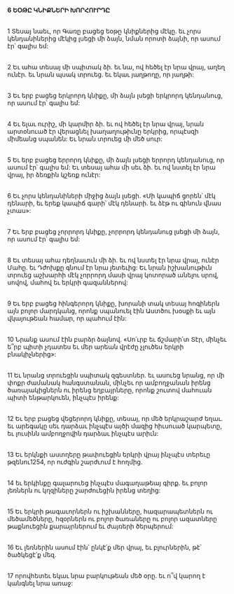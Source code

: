 **6 ԵՕԹԸ ԿՆԻՔՆԵՐԻ ԽՈՐՀՈՒՐԴԸ**

\
 1 Տեսայ նաեւ, որ Գառը բացեց եօթը կնիքներից մէկը. եւ չորս կենդանիներից մէկից լսեցի մի ձայն, նման որոտի ձայնի, որ ասում էր՝ գալիս եմ:

\
 2 Եւ ահա տեսայ մի սպիտակ ձի. եւ նա, ով հեծել էր նրա վրայ, աղեղ ունէր. եւ նրան պսակ տրուեց. եւ եկաւ յաղթողը, որ յաղթի:

\
3 Եւ երբ բացեց երկրորդ կնիքը, մի ձայն լսեցի երկրորդ կենդանուց, որ ասում էր՝ գալիս եմ:

\
4 Եւ ելաւ ուրիշ, մի կարմիր ձի. եւ ով հեծել էր նրա վրայ, նրան արտօնուած էր վերացնել խաղաղութիւնը երկրից, որպէսզի միմեանց սպանեն: Եւ նրան տրուեց մի մեծ սուր:

\
5 Եւ երբ բացեց երրորդ կնիքը, մի ձայն լսեցի երրորդ կենդանուց, որ ասում էր՝ գալիս եմ: Եւ տեսայ ահա մի սեւ ձի. եւ ով նստել էր նրա վրայ, իր ձեռքին կշեռք ունէր:

\
6 Եւ չորս կենդանիների միջից ձայն լսեցի. «Մի կապիճ ցորեն՝ մէկ դենարի, եւ երեք կապիճ գարի՝ մէկ դենարի. եւ ձէթ ու գինուն վնաս չտաս»:

\
7 Եւ երբ բացեց չորրորդ կնիքը, չորրորդ կենդանուց լսեցի մի ձայն, որ ասում էր՝ գալիս եմ:

\
8 Եւ տեսայ ահա դեղնաւուն մի ձի. եւ ով նստել էր նրա վրայ, ունէր Մահը. եւ Դժոխքը գնում էր նրա յետեւից: Եւ նրան իշխանութիւն տրուեց աշխարհի մէկ չորրորդ մասի վրայ կոտորած անելու սրով, սովով, մահով եւ երկրի գազաններով:

\
9 Եւ երբ բացեց հինգերորդ կնիքը, խորանի տակ տեսայ հոգիներն այն բոլոր մարդկանց, որոնք սպանուել էին Աստծու խօսքի եւ այն վկայութեան համար, որ պահում էին:

\
10 Նրանք ասում էին բարձր ձայնով. «Սո՛ւրբ եւ ճշմարի՛տ Տէր, մինչեւ ե՞րբ պիտի չդատես եւ մեր արեան վրէժը չլուծես երկրի բնակիչներից»:

\
11 Եւ նրանց տրուեցին սպիտակ զգեստներ. եւ ասուեց նրանց, որ մի փոքր ժամանակ հանգստանան, մինչեւ որ ամբողջանան իրենց ծառայակիցներն ու իրենց եղբայրները, որոնք շուտով մահուան պիտի ենթարկուեն, ինչպէս իրենք:

\
12 Եւ երբ բացեց վեցերորդ կնիքը, տեսայ, որ մեծ երկրաշարժ եղաւ. եւ արեգակը սեւ դարձաւ ինչպէս այծի մազից հիւսուած կարպետը, եւ լուսինն ամբողջովին դարձաւ ինչպէս արիւն:

\
13 Եւ երկնքի աստղերը թափուեցին երկրի վրայ ինչպէս տերեւը թզենու1254, որ ուժգին շարժւում է հողմից.

\
14 եւ երկինքը գալարուեց ինչպէս մագաղաթեայ գիրք. եւ բոլոր լեռներն ու կղզիները շարժուեցին իրենց տեղից:

\
15 Եւ երկրի թագաւորներն ու իշխանները, հազարապետներն ու մեծամեծները, հզօրներն ու բոլոր ծառաները ու բոլոր ազատները թաքնուեցին քարայրներում եւ ժայռերի ծերպերում:

\
16 Եւ լեռներին ասում էին՝ ընկէ՛ք մեր վրայ, եւ բլուրներին, թէ՝ ծածկեցէ՛ք մեզ.

\
17 որովհետեւ եկաւ նրա բարկութեան մեծ օրը. եւ ո՞վ կարող է կանգնել նրա առաջ:
